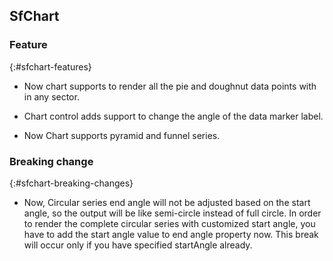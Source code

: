 ## SfChart

### Feature
{:#sfchart-features} 

* Now chart supports to render all the pie and doughnut data points with in any sector.

* Chart control adds support to change the angle of the data marker label.

* Now Chart supports pyramid and funnel series.

### Breaking change
{:#sfchart-breaking-changes} 

* Now, Circular series end angle will not be adjusted based on the start angle, so the output will be like semi-circle instead of full circle. In order to render the complete circular series with customized start angle, you have to add the start angle value to end angle property now. This break will occur only if you have specified startAngle already.